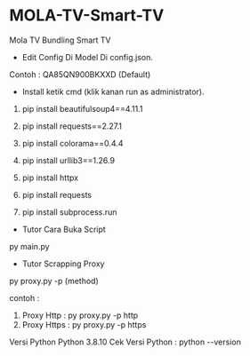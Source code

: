 # MOLA-TV-Smart-TV
Mola TV Bundling Smart TV

- Edit Config Di Model Di config.json.

Contoh : QA85QN900BKXXD (Default)

- Install ketik cmd (klik kanan run as administrator).

1. pip install beautifulsoup4==4.11.1

2. pip install requests==2.27.1

3. pip install colorama==0.4.4

4. pip install urllib3==1.26.9

5. pip install httpx

6. pip install requests

7. pip install subprocess.run

- Tutor Cara Buka Script

py main.py

- Tutor Scrapping Proxy

py proxy.py -p (method)

contoh : 
1. Proxy Http : py proxy.py -p http
2. Proxy Https : py proxy.py -p https

Versi Python Python 3.8.10
Cek Versi Python : python --version
